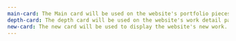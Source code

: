 ```yaml
---
main-card: The Main card will be used on the website's portfolio pieces. The pieces image must be square to avoid cropping and overflow issues. They should contain an image, title, and subtitle about the piece.
depth-card: The depth card will be used on the website's work detail page. The thumbnail image must be square to avoid cropping and overflow issues. It has no hover state and should not have any infringing text or visuals on top.
new-card: The new card will be used to display the website's new work. The thumbnail image must be square to avoid cropping and overflow issues.
---
```

